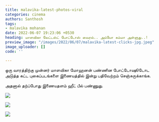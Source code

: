 ```yaml
---
title: malavika-latest-photos-viral
categories: cinema
authors: Santhosh
tags:
- malavika mohanan
date: 2022-06-07 19:23:06 +0530
heading: மாளவிகா லேட்டஸ்ட் போட்டோஸ் வைரல்.. அய்யோ சும்மா அள்ளுது..!
preview_image: "/images/2022/06/07/malavika-latest-clicks-jpg.jpeg"
image_uploader: []
code: ''

---
```

ஒரு வாரத்திற்கு முன்னர் மாளவிகா மோஹனன் பண்ணின போட்டோஷூடோட அடுத்த கட்ட புகைப்படங்களை இணையத்தில் இன்று  பதிவேற்றம் செஞ்சுருக்காங்க.

அதனால் தற்ப்போது இணையதளம் ஹீட் பீல் பண்ணுது.

![](/images/2022/06/07/malavika-mohanan-3-jpg.jpeg)

![](/images/2022/06/07/malavika-mohanan-2-jpg.jpeg)

![](/images/2022/06/07/malavika-mohanan-1-jpg.jpeg)
